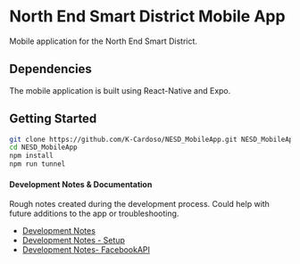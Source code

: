 # North End Smart District Mobile App

Mobile application for the North End Smart District.

## Dependencies

The mobile application is built using React-Native and Expo.

## Getting Started

```bash
git clone https://github.com/K-Cardoso/NESD_MobileApp.git NESD_MobileApp
cd NESD_MobileApp
npm install
npm run tunnel
```

#### Development Notes & Documentation

Rough notes created during the development process. Could help with future additions to the app or troubleshooting.

 - [Development Notes](https://docs.google.com/document/d/1KJNIR3R0jTteuP0vemfUGlv3Q6icbvfTYXsIlh52bZ4/edit?usp=sharing)
 - [Development Notes - Setup](https://docs.google.com/document/d/1caLDLjyQlucSjetkHOa1IPzQJOSZHbrfUG2-aFd4t7c/edit?usp=sharing)
 - [Development Notes- FacebookAPI](https://docs.google.com/document/d/1fwFETpga_jVAVUu28tFMfsCzUw4-wKDZuFsW5G0drsM/edit?usp=sharing)

